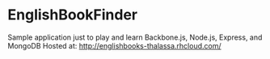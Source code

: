 EnglishBookFinder
=================

Sample application just to play and learn Backbone.js, Node.js, Express, and MongoDB
Hosted at:  http://englishbooks-thalassa.rhcloud.com/
 
